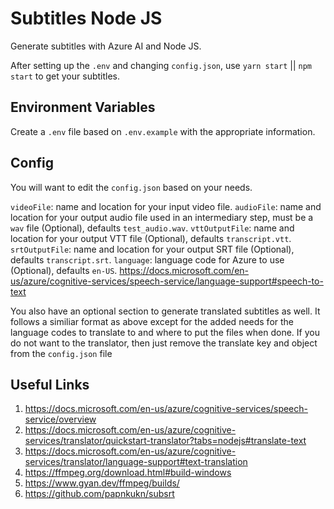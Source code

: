 # Subtitles Node JS

Generate subtitles with Azure AI and Node JS.

After setting up the `.env` and changing `config.json`, use `yarn start` || `npm start` to get your subtitles.

## Environment Variables

Create a `.env` file based on `.env.example` with the appropriate information.

## Config

You will want to edit the `config.json` based on your needs.

`videoFile`: name and location for your input video file.
`audioFile`: name and location for your output audio file used in an intermediary step, must be a `wav` file (Optional), defaults `test_audio.wav`.
`vttOutputFile`: name and location for your output VTT file (Optional), defaults `transcript.vtt`.
`srtOutputFile`: name and location for your output SRT file (Optional), defaults `transcript.srt`.
`language`: language code for Azure to use (Optional), defaults `en-US`. https://docs.microsoft.com/en-us/azure/cognitive-services/speech-service/language-support#speech-to-text

You also have an optional section to generate translated subtitles as well. It follows a similiar format as above except for the added needs for the language codes to translate to and where to put the files when done. If you do not want to the translator, then just remove the translate key and object from the `config.json` file

## Useful Links

1. https://docs.microsoft.com/en-us/azure/cognitive-services/speech-service/overview
2. https://docs.microsoft.com/en-us/azure/cognitive-services/translator/quickstart-translator?tabs=nodejs#translate-text
3. https://docs.microsoft.com/en-us/azure/cognitive-services/translator/language-support#text-translation
4. https://ffmpeg.org/download.html#build-windows
5. https://www.gyan.dev/ffmpeg/builds/
6. https://github.com/papnkukn/subsrt
